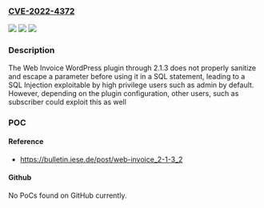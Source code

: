 ### [CVE-2022-4372](https://cve.mitre.org/cgi-bin/cvename.cgi?name=CVE-2022-4372)
![](https://img.shields.io/static/v1?label=Product&message=Web%20Invoice&color=blue)
![](https://img.shields.io/static/v1?label=Version&message=n%2Fa&color=blue)
![](https://img.shields.io/static/v1?label=Vulnerability&message=CWE-89%20SQL%20Injection&color=brighgreen)

### Description

The Web Invoice WordPress plugin through 2.1.3 does not properly sanitize and escape a parameter before using it in a SQL statement, leading to a SQL Injection exploitable by high privilege users such as admin by default. However, depending on the plugin configuration, other users, such as subscriber could exploit this as well

### POC

#### Reference
- https://bulletin.iese.de/post/web-invoice_2-1-3_2

#### Github
No PoCs found on GitHub currently.

